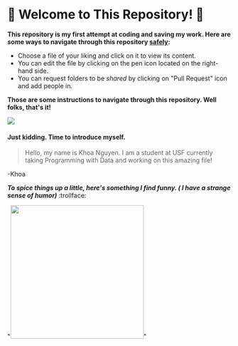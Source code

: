 # :bow: __Welcome to This Repository!__ :bow:

 __This repository is my first attempt at coding and saving my work. Here are some ways to navigate through this repository [safely](https://www.askideas.com/media/48/Safety-First-Funny-Safety-Meme-Photo.jpg):__

- Choose a file of your liking and click on it to view its content.
- You can edit the file by clicking on the pen icon located on the right-hand side.
- You can request folders to be *shared* by clicking on "Pull Request" icon and add people in.

__Those are some instructions to navigate through this repository. Well folks, that's it!__



![](https://www.dailydot.com/wp-content/uploads/2019/09/spongebob-ight-imma-head-out-meme-500x250.jpg)


#### Just kidding. Time to introduce myself.

> Hello, my name is Khoa Nguyen. I am a student at USF currently taking Programming with Data and working on this amazing file!
  
 -Khoa
  
  __*To spice things up a little, here's something I find funny. ( I have a strange sense of humor)*__ :trollface:

"<img src="https://img.ifunny.co/images/3e72591f482e16174e16cffab992b8f91bf2e56e74b1abc5e3f54d43bf2eb9aa_1.jpg" width="300" height="300" />"
